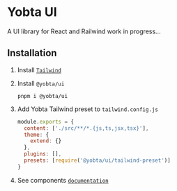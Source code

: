 # Yobta UI

A UI library for React and Railwind
work in progress...

## Installation

1. Install [`Tailwind`]
2. Install `@yobta/ui`

   ```Shell
   pnpm i @yobta/ui
   ```

3. Add Yobta Tailwind preset to `tailwind.config.js`

   ```js
   module.exports = {
     content: ['./src/**/*.{js,ts,jsx,tsx}'],
     theme: {
       extend: {}
     },
     plugins: [],
     presets: [require('@yobta/ui/tailwind-preset')]
   }
   ```

4. See components [`documentation`]

[`documentation`]: https://yobta.github.io/ui/
[`tailwind`]: https://tailwindcss.com/docs/installation
